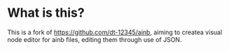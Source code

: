 # What is this?

This is a fork of <https://github.com/dt-12345/ainb>, aiming to createa visual node editor for ainb files, editing them through use of JSON.
